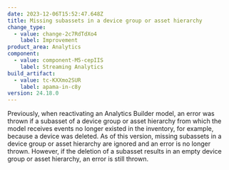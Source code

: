 ```yaml
---
date: 2023-12-06T15:52:47.648Z
title: Missing subassets in a device group or asset hierarchy
change_type:
  - value: change-2c7RdTdXo4
    label: Improvement
product_area: Analytics
component:
  - value: component-M5-cepIIS
    label: Streaming Analytics
build_artifact:
  - value: tc-KXXmo2SUR
    label: apama-in-c8y
version: 24.18.0
---
```

Previously, when reactivating an Analytics Builder model, an error was thrown if a subasset of a device group or asset hierarchy from which the model receives events no longer existed in the inventory, for example, because a device was deleted.
As of this version, missing subassets in a device group or asset hierarchy are ignored and an error is no longer thrown.
However, if the deletion of a subasset results in an empty device group or asset hierarchy, an error is still thrown.

